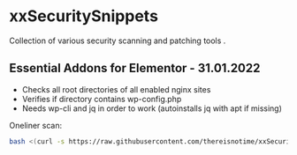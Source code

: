 # xxSecuritySnippets
Collection of various security scanning and patching tools .

## Essential Addons for Elementor - 31.01.2022 
- Checks all root directories of all enabled nginx sites
- Verifies if directory contains wp-config.php
- Needs wp-cli and jq in order to work (autoinstalls jq with apt if missing)

Oneliner scan:
```bash
bash <(curl -s https://raw.githubusercontent.com/thereisnotime/xxSecuritySnippets/master/wp-elementor-ea.sh)
```
